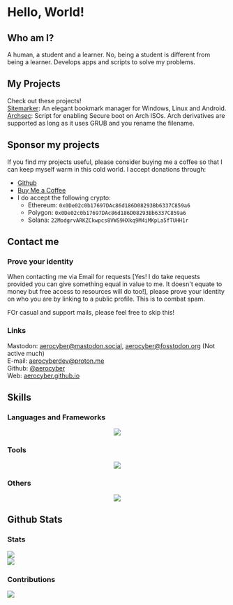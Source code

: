 # Hello, World!

## Who am I?

A human, a student and a learner. No, being a student is different from being a learner. Develops apps and scripts to solve my problems.

## My Projects

Check out these projects! <br/>
[Sitemarker](https://github.com/aerocyber/sitemarker): An elegant bookmark manager for Windows, Linux and Android. <br/>
[Archsec](https://github.com/aerocyber/ArchSec): Script for enabling Secure boot on Arch ISOs. Arch derivatives are supported as long as it uses GRUB and you rename the filename.

## Sponsor my projects

If you find my projects useful, please consider buying me a coffee so that I can keep myself warm in this cold world. I accept donations through:

- [Github](https://github.com/sponsors/aerocyber)
- [Buy Me a Coffee](https://buymeacoffee.com/aerocyber)
-  I do accept the following crypto:
	- Ethereum: `0x0De02c0b17697DAc86d186D08293Bb6337C859a6`
 	- Polygon:  `0x0De02c0b17697DAc86d186D08293Bb6337C859a6`
  	- Solana:  `22ModgrvARKZCkwpcs8VWS9HXkq9M4iMKpLa5fTUHH1r`

## Contact me

### Prove your identity
When contacting me via Email for requests [Yes! I do take requests provided you can give something equal in value to me. It doesn't equate to money but free access to resources will do too!], please prove your identity on who you are by linking to a public profile. This is to combat spam.

FOr casual and support mails, please feel free to skip this!

### Links
Mastodon: [aerocyber@mastodon.social](https://mastodon.social/@aerocyber@mastodon.social), [aerocyber@fosstodon.org](https://mastodon.social/@aerocyber@fosstodon.org) (Not active much) <br/>
E-mail: [aerocyberdev@proton.me](mailto:aerocyberdev@proton.me) <br/>
Github: [@aerocyber](https://github.com/aerocyber) <br/>
Web: [aerocyber.github.io](https://aerocyber.github.io) <br/>


## Skills

### Languages and Frameworks
<div align="center">
	<img src="https://go-skill-icons.vercel.app/api/icons?i=js,html,css,py,dart,flutter,c,java,lua,md,ts,bash,flask,react,bulma,gtk,kotlin,latex"/>
</div>

### Tools
<div align="center">
	<img src="https://go-skill-icons.vercel.app/api/icons?i=git,docker,firebase,mysql,sqlite,androidstudio,nodejs,npm,qt,github,githubactions,gitlab,anaconda"/>
</div>

### Others
<div align="center">
	<img src="https://go-skill-icons.vercel.app/api/icons?i=inkscape,arch,kali,kde,linux,ubuntu,windows"/>
	<br/>
</div>

## Github Stats

### Stats

[![](https://github-readme-stats.vercel.app/api?username=aerocyber&theme=radical&hide_border=false&include_all_commits=true&count_private=true)](#Stats)<br/>
[![](https://github-readme-stats.vercel.app/api/top-langs/?username=aerocyber&theme=radical&hide_border=false&include_all_commits=true&count_private=true&layout=compact)](#Stats)<br/>

### Contributions

[![](https://github-contributor-stats.vercel.app/api?username=aerocyber&limit=5&theme=monokai&combine_all_yearly_contributions=true)](#Contributions)

<!--
Testing code below
-->

<script src="script.js">

</script>
